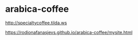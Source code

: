 # arabica-coffee

http://specialtycoffee.tilda.ws 

https://rodionafanasjevs.github.io/arabica-coffee/mysite.html
